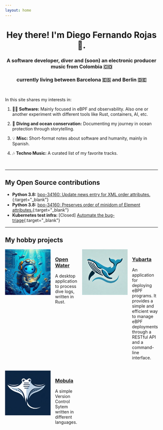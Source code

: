 ```yaml
---
layout: home
---
```


<div align="center" markdown="1">

# Hey there! I'm Diego Fernando Rojas 👋.

### A software developer, diver and (soon) an electronic producer music from Colombia 🇨🇴
### currently living between Barcelona 🇪🇸 and Berlin 🇩🇪
<br>

</div>

<div class="home-paragraph"  markdown="1">

In this site shares my interests in:

1. 👨‍💻 **Software:** Mainly focused in eBPF and observability. Also one or another experiment with different tools like Rust, containers, AI, etc.

2. 🐋 **Diving and ocean conservation:** Documenting my journey in ocean protection through storytelling.

3. 💡 **Misc:** Short-format notes about software and humanity, mainly in Spanish.

4. 🎶 **Techno Music:** A curated list of my favorite tracks.

<br>
<hr>

## My Open Source contributions

- **Python 3.8:** [bpo-34160: Update news entry for XML order attributes.](https://github.com/python/cpython/pull/12335){:target="_blank"}
- **Python 3.8:** [bpo-34160: Preserves order of minidom of Element attributes.](https://github.com/python/cpython/pull/10219){:target="_blank"}
- **Kubernetes test infra:** [Closed] [Automate the bug-triage](https://github.com/dfrojas/test-infra/pull/1){:target="_blank"}

<hr>

## My hobby projects

<div markdown="1" style="display: flex; flex-wrap: wrap; justify-content: space-between;">
  
  <div style="flex-basis: 48%; margin-bottom: 20px; display: flex; align-items: flex-start;">
    <img src="/assets/img/openwater-logo.jpeg" alt="Project 1 Thumbnail" style="max-width: 150px; height: auto; margin-right: 15px;">
    <div>
      <h3><a href="https://github.com/dfrojas/openwater" target="_blank">Open Water</a></h3>
      <p>A desktop application to process dive logs, written in Rust.</p>
    </div>
  </div>

  <div style="flex-basis: 48%; margin-bottom: 20px; display: flex; align-items: flex-start;">
    <img src="/assets/img/yubarta_whale_logo.png" alt="Project 2 Thumbnail" style="max-width: 150px; height: auto; margin-right: 15px;">
    <div>
      <h3><a href="https://github.com/dfrojas/yubarta" target="_blank">Yubarta</a></h3>
      <p>An application for deploying eBPF programs. It provides a simple and efficient way to manage eBPF deployments through a RESTful API and a command-line interface.</p>
    </div>
  </div>

  <div style="flex-basis: 48%; margin-bottom: 20px; display: flex; align-items: flex-start;">
    <img src="/assets/img/mobula.png" alt="Project 2 Thumbnail" style="max-width: 150px; height: auto; margin-right: 15px;">
    <div>
      <h3><a href="https://github.com/dfrojas/yubarta" target="_blank">Mobula</a></h3>
      <p>A simple Version Control Sytem written in different languages.</p>
    </div>
  </div>

</div>
